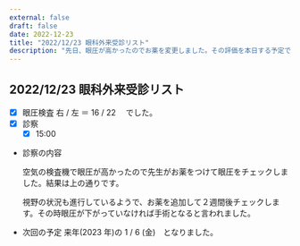 ```yaml
---
external: false
draft: false
date: 2022-12-23
title: "2022/12/23 眼科外来受診リスト"
description: "先日、眼圧が高かったのでお薬を変更しました。その評価を本日する予定です。"
---
```


## 2022/12/23 眼科外来受診リスト

- [x] 眼圧検査
      右 / 左 ＝ 16 / 22 　でした。
- [x] 診察
  - [x] 15:00
- 診察の内容

  空気の検査機で眼圧が高かったので先生がお薬をつけて眼圧をチェックしました。結果は上の通りです。

  視野の状況も進行しているようで、お薬を追加して２週間後チェックします。その時眼圧が下がっていなければ手術となると言われました。

- 次回の予定
  来年(2023 年)の 1 / 6 (金)　となりました。
